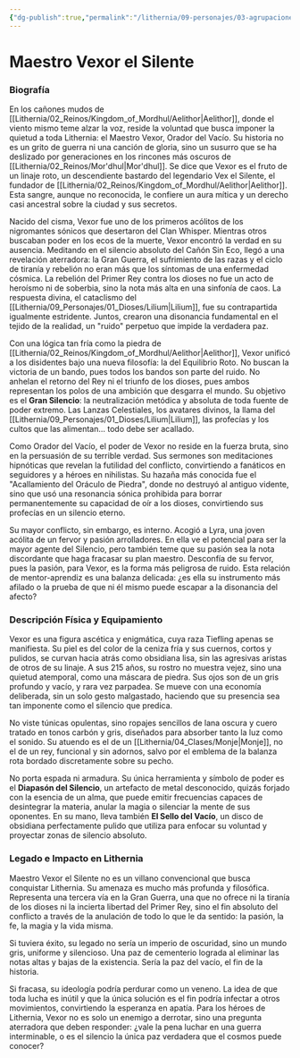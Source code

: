 ```yaml
---
{"dg-publish":true,"permalink":"/lithernia/09-personajes/03-agrupaciones/los-susurrantes-del-equilibrio-roto/maestro-vexor-el-silente/","tags":["[lithernia","personajes","culto","antagonista","Aelithor"]}
---
```


# Maestro Vexor el Silente

### Biografía

En los cañones mudos de [[Lithernia/02_Reinos/Kingdom_of_Mordhul/Aelithor\|Aelithor]], donde el viento mismo teme alzar la voz, reside la voluntad que busca imponer la quietud a toda Lithernia: el Maestro Vexor, Orador del Vacío. Su historia no es un grito de guerra ni una canción de gloria, sino un susurro que se ha deslizado por generaciones en los rincones más oscuros de [[Lithernia/02_Reinos/Mor'dhul\|Mor'dhul]]. Se dice que Vexor es el fruto de un linaje roto, un descendiente bastardo del legendario Vex el Silente, el fundador de [[Lithernia/02_Reinos/Kingdom_of_Mordhul/Aelithor\|Aelithor]]. Esta sangre, aunque no reconocida, le confiere un aura mítica y un derecho casi ancestral sobre la ciudad y sus secretos.

Nacido del cisma, Vexor fue uno de los primeros acólitos de los nigromantes sónicos que desertaron del Clan Whisper. Mientras otros buscaban poder en los ecos de la muerte, Vexor encontró la verdad en su ausencia. Meditando en el silencio absoluto del Cañón Sin Eco, llegó a una revelación aterradora: la Gran Guerra, el sufrimiento de las razas y el ciclo de tiranía y rebelión no eran más que los síntomas de una enfermedad cósmica. La rebelión del Primer Rey contra los dioses no fue un acto de heroísmo ni de soberbia, sino la nota más alta en una sinfonía de caos. La respuesta divina, el cataclismo del [[Lithernia/09_Personajes/01_Dioses/Lilium\|Lilium]], fue su contrapartida igualmente estridente. Juntos, crearon una disonancia fundamental en el tejido de la realidad, un "ruido" perpetuo que impide la verdadera paz.

Con una lógica tan fría como la piedra de [[Lithernia/02_Reinos/Kingdom_of_Mordhul/Aelithor\|Aelithor]], Vexor unificó a los disidentes bajo una nueva filosofía: la del Equilibrio Roto. No buscan la victoria de un bando, pues todos los bandos son parte del ruido. No anhelan el retorno del Rey ni el triunfo de los dioses, pues ambos representan los polos de una ambición que desgarra el mundo. Su objetivo es el **Gran Silencio**: la neutralización metódica y absoluta de toda fuente de poder extremo. Las Lanzas Celestiales, los avatares divinos, la llama del [[Lithernia/09_Personajes/01_Dioses/Lilium\|Lilium]], las profecías y los cultos que las alimentan... todo debe ser acallado.

Como Orador del Vacío, el poder de Vexor no reside en la fuerza bruta, sino en la persuasión de su terrible verdad. Sus sermones son meditaciones hipnóticas que revelan la futilidad del conflicto, convirtiendo a fanáticos en seguidores y a héroes en nihilistas. Su hazaña más conocida fue el "Acallamiento del Oráculo de Piedra", donde no destruyó al antiguo vidente, sino que usó una resonancia sónica prohibida para borrar permanentemente su capacidad de oír a los dioses, convirtiendo sus profecías en un silencio eterno.

Su mayor conflicto, sin embargo, es interno. Acogió a Lyra, una joven acólita de un fervor y pasión arrolladores. En ella ve el potencial para ser la mayor agente del Silencio, pero también teme que su pasión sea la nota discordante que haga fracasar su plan maestro. Desconfía de su fervor, pues la pasión, para Vexor, es la forma más peligrosa de ruido. Esta relación de mentor-aprendiz es una balanza delicada: ¿es ella su instrumento más afilado o la prueba de que ni él mismo puede escapar a la disonancia del afecto?

### Descripción Física y Equipamiento

Vexor es una figura ascética y enigmática, cuya raza Tiefling apenas se manifiesta. Su piel es del color de la ceniza fría y sus cuernos, cortos y pulidos, se curvan hacia atrás como obsidiana lisa, sin las agresivas aristas de otros de su linaje. A sus 215 años, su rostro no muestra vejez, sino una quietud atemporal, como una máscara de piedra. Sus ojos son de un gris profundo y vacío, y rara vez parpadea. Se mueve con una economía deliberada, sin un solo gesto malgastado, haciendo que su presencia sea tan imponente como el silencio que predica.

No viste túnicas opulentas, sino ropajes sencillos de lana oscura y cuero tratado en tonos carbón y gris, diseñados para absorber tanto la luz como el sonido. Su atuendo es el de un [[Lithernia/04_Clases/Monje\|Monje]], no el de un rey, funcional y sin adornos, salvo por el emblema de la balanza rota bordado discretamente sobre su pecho.

No porta espada ni armadura. Su única herramienta y símbolo de poder es el **Diapasón del Silencio**, un artefacto de metal desconocido, quizás forjado con la esencia de un alma, que puede emitir frecuencias capaces de desintegrar la materia, anular la magia o silenciar la mente de sus oponentes. En su mano, lleva también **El Sello del Vacío**, un disco de obsidiana perfectamente pulido que utiliza para enfocar su voluntad y proyectar zonas de silencio absoluto.

### Legado e Impacto en Lithernia

Maestro Vexor el Silente no es un villano convencional que busca conquistar Lithernia. Su amenaza es mucho más profunda y filosófica. Representa una tercera vía en la Gran Guerra, una que no ofrece ni la tiranía de los dioses ni la incierta libertad del Primer Rey, sino el fin absoluto del conflicto a través de la anulación de todo lo que le da sentido: la pasión, la fe, la magia y la vida misma.

Si tuviera éxito, su legado no sería un imperio de oscuridad, sino un mundo gris, uniforme y silencioso. Una paz de cementerio lograda al eliminar las notas altas y bajas de la existencia. Sería la paz del vacío, el fin de la historia.

Si fracasa, su ideología podría perdurar como un veneno. La idea de que toda lucha es inútil y que la única solución es el fin podría infectar a otros movimientos, convirtiendo la esperanza en apatía. Para los héroes de Lithernia, Vexor no es solo un enemigo a derrotar, sino una pregunta aterradora que deben responder: ¿vale la pena luchar en una guerra interminable, o es el silencio la única paz verdadera que el cosmos puede conocer?